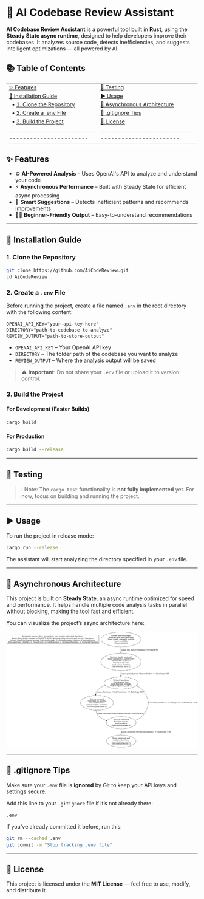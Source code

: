 # 🤖 AI Codebase Review Assistant

**AI Codebase Review Assistant** is a powerful tool built in **Rust**, using the **Steady State async runtime**, designed to help developers improve their codebases. It analyzes source code, detects inefficiencies, and suggests intelligent optimizations — all powered by AI.

## 📚 Table of Contents

|                                   |                                  |
|------------------------------------------------|--------------------------------------------------|
| [✨ Features](#-features)                       | [🧪 Testing](#-testing)                          |
| [🚀 Installation Guide](#-installation-guide)   | [▶️ Usage](#-usage)                              |
| &nbsp;&nbsp;• [1. Clone the Repository](#1-clone-the-repository) | [🧵 Asynchronous Architecture](#-asynchronous-architecture) |
| &nbsp;&nbsp;• [2. Create a .env File](#2-create-a-env-file)     | [📁 .gitignore Tips](#-gitignore-tips)          |
| &nbsp;&nbsp;• [3. Build the Project](#3-build-the-project)     | [📜 License](#-license)                          |
|                                   |                                  |
|------------------------------------------------|--------------------------------------------------|



## ✨ Features

- ⚙️ **AI-Powered Analysis** – Uses OpenAI's API to analyze and understand your code
- ⚡ **Asynchronous Performance** – Built with Steady State for efficient async processing
- 🧠 **Smart Suggestions** – Detects inefficient patterns and recommends improvements
- 👨‍💻 **Beginner-Friendly Output** – Easy-to-understand recommendations

---

## 🚀 Installation Guide

### 1. Clone the Repository

```sh
git clone https://github.com/AiCodeReview.git
cd AiCodeReview
```

### 2. Create a `.env` File

Before running the project, create a file named `.env` in the root directory with the following content:

```env
OPENAI_API_KEY="your-api-key-here"
DIRECTORY="path-to-codebase-to-analyze"
REVIEW_OUTPUT="path-to-store-output"
```

- `OPENAI_API_KEY` – Your OpenAI API key
- `DIRECTORY` – The folder path of the codebase you want to analyze
- `REVIEW_OUTPUT` – Where the analysis output will be saved

> ⚠️ **Important**: Do not share your `.env` file or upload it to version control.

### 3. Build the Project

#### For Development (Faster Builds)
```sh
cargo build
```

#### For Production
```sh
cargo build --release
```

---

## 🧪 Testing

> ℹ️ Note: The `cargo test` functionality is **not fully implemented** yet. For now, focus on building and running the project.

---

## ▶️ Usage

To run the project in release mode:

```sh
cargo run --release
```

The assistant will start analyzing the directory specified in your `.env` file.

---

## 🧵 Asynchronous Architecture

This project is built on **Steady State**, an async runtime optimized for speed and performance. It helps handle multiple code analysis tasks in parallel without blocking, making the tool fast and efficient.

You can visualize the project’s async architecture here:

![Project-Diagram](images/ai-codebase-review.png)

---

## 📁 .gitignore Tips

Make sure your `.env` file is **ignored** by Git to keep your API keys and settings secure.

Add this line to your `.gitignore` file if it’s not already there:

```
.env
```

If you've already committed it before, run this:

```sh
git rm --cached .env
git commit -m "Stop tracking .env file"
```

---

## 📜 License

This project is licensed under the **MIT License** — feel free to use, modify, and distribute it.
